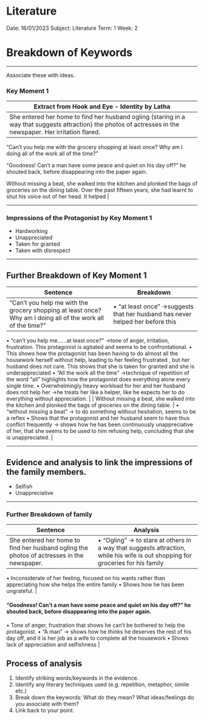 # Literature

Date: 16/01/2023
Subject: Literature
Term: 1
Week: 2

# Breakdown of Keywords

---

Associate these with ideas. 

### Key Moment 1

| Extract from Hook and Eye - Identity by Latha |
| --- |
| She entered her home to find her husband ogling (staring in a way that suggests attraction) the photos of actresses in the newspaper. Her irritation flared. 

“Can’t you help me with the grocery shopping at least once? Why am I doing all of the work all of the time?”

“Goodness! Can’t a man have some peace and quiet on his day off?” he shouted back, before disappearing into the paper again. 

Without missing a beat, she walked into the kitchen and plonked the bags of groceries on the dining table. Over the past fifteen years, she had learnt to shut his voice out of her head. It helped |

---

### Impressions of the Protagonist by Key Moment 1

- Hardworking
- Unappreciated
- Taken for granted
- Taken with disrespect

---

## Further Breakdown of Key Moment 1

| Sentence  | Breakdown |
| --- | --- |
| “Can’t you help me with the grocery shopping at least once? Why am I doing all of the work all of the time?” | • “at least once” →suggests that her husband has never helped her before this 

• “can’t you help me……at least once?” →tone of anger, irritation, frustration. This protagonist is agitated and seems to be confrontational.
• This shows how the protagonist has been having to do almost all the housework herself without help, leading to her feeling frustrated , but her husband does not care. This shows that she is taken for granted and she is underappreciated
• “All the work all the time” →technique of repetition of the word “all” highlights how the protagonist does everything alone every single time.
• Overwhelmingly heavy workload for her and her husband does not help her →he treats her like a helper, like he expects her to do everything without appreciation. |
| Without missing a beat, she walked into the kitchen and plonked the bags of groceries on the dining table. | • “without missing a beat” → to do something without hesitation, seems to be a reflex
• Shows that the protagonist and her husband seem to have thus conflict frequently → shows how he has been continuously unappreciative of her, that she seems to be used to him refusing help, concluding that she is unappreciated. |

---

## Evidence and analysis to link the impressions of the family members.

- Selfish
- Unappreciative

---

### Further Breakdown of family

| Sentence | Analysis |
| --- | --- |
| She entered her home to find her husband ogling the photos of actresses in the newspaper. | • “Ogling” → to stare at others in a way that suggests attraction, while his wife is out shopping for groceries for his family
• Inconsiderate of her feeling, focused on his wants rather than appreciating how she helps the entire family
• Shows how he has been ungrateful. |
#### “Goodness! Can’t a man have some peace and quiet on his day off?” he shouted back, before disappearing into the paper again. 
• Tone of anger, frustration that shows he can’t be bothered to help the protagonist.
• “A man” → shows how he thinks he deserves the rest of his day off, and it is her job as a wife to complete all the housework
• Shows lack of appreciation and selfishness |

## Process of analysis

1. Identify striking words/keywords in the evidence. 
2. Identify any literary techniques used (e.g. repetition, metaphor, simile etc.) 
3. Break down the keywords: What do they mean? What ideas/feelings do you associate with them? 
4. Link back to your point.